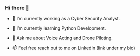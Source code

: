 ### Hi there 👋

- 🔭 I’m currently working as a Cyber Security Analyst.

- 🌱 I’m currently learning Python Development.

- 💬 Ask me about Voice Acting and Drone Piloting.

- 📫 Feel free reach out to me on LinkedIn (link under my bio)
